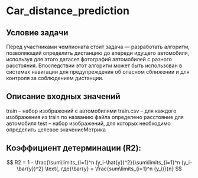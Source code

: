 # Car_distance_prediction
## Условие задачи
Перед участниками чемпионата стоит задача — разработать алгоритм,
позволяющий определить дистанцию до впереди идущего автомобиля,
используя для этого датасет фотографий автомобилей с разного расстояния.
Впоследствии этот алгоритм может быть использован в системах навигации
для предупреждения об опасном сближении и для контроля за
соблюдением дистанции.
## Описание входных значений
train – набор изображений с автомобилями
train.csv – для каждого изображения из train по названию файла определено
расстояние для автомобиля
test – набор изображений, для которых необходимо определить целевое
значениеМетрика
## Коэффициент детерминации (R2):
$$ R2 = 1 - \frac{\sum\limits_{i=1}^n (y_i-\hat{y})^2}{\sum\limits_{i=1}^n (y_i-\bar{y})^2} \text{, где}\bar{y} = \frac{sum\limits_{i=1}^n (y_i)}{n} $$
